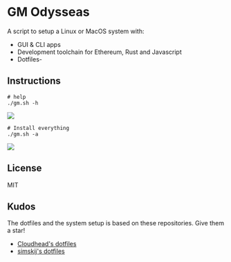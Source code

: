# GM Odysseas

A script to setup a Linux or MacOS system with:
- GUI & CLI apps
- Development toolchain for Ethereum, Rust and Javascript
- Dotfiles-

## Instructions
```shell
# help
./gm.sh -h
```
![](https://i.imgur.com/msg8vCr.png)
```shell
# Install everything
./gm.sh -a
```
![](https://i.imgur.com/7C6Hgs7.png)
## License

MIT

## Kudos

The dotfiles and the system setup is based on these repositories. Give them a star!

- [Cloudhead's dotfiles](https://github.com/cloudhead/dotfiles)
- [simskij's dotfiles](https://github.com/simskij/dotfiles)

